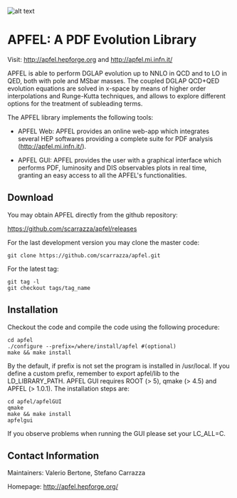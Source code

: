 ![alt text](https://github.com/scarrazza/apfel/raw/master/resources/logoapfel.png "Logo APFEL")

# APFEL: A PDF Evolution Library

Visit: http://apfel.hepforge.org and http://apfel.mi.infn.it/
 
APFEL is able to perform DGLAP evolution up to NNLO in QCD and to LO
in QED, both with pole and MSbar masses. The coupled DGLAP QCD+QED
evolution equations are solved in x-space by means of higher order
interpolations and Runge-Kutta techniques, and allows to explore
different options for the treatment of subleading terms.

The APFEL library implements the following tools:

- APFEL Web: APFEL provides an online web-app which integrates several
HEP softwares providing a complete suite for PDF analysis
(http://apfel.mi.infn.it/).

- APFEL GUI: APFEL provides the user with a graphical interface which
performs PDF, luminosity and DIS observables plots in real time,
granting an easy access to all the APFEL's functionalities.

## Download

You may obtain APFEL directly from the github repository:

https://github.com/scarrazza/apfel/releases

For the last development version you may clone the master code:

```Shell
git clone https://github.com/scarrazza/apfel.git
```

For the latest tag:

```Shell
git tag -l
git checkout tags/tag_name
```

## Installation 

Checkout the code and compile the code using the
following procedure:

```Shell
cd apfel
./configure --prefix=/where/install/apfel #(optional)
make && make install
```

By the default, if prefix is not set the program is installed in
/usr/local. If you define a custom prefix, remember to export
apfel/lib to the LD_LIBRARY_PATH. APFEL GUI requires ROOT (> 5), qmake
(> 4.5) and APFEL (> 1.0.1). The installation steps are:

```Shell
cd apfel/apfelGUI
qmake
make && make install
apfelgui
```
If you observe problems when running the GUI please set your LC_ALL=C.

## Contact Information

Maintainers: Valerio Bertone, Stefano Carrazza

Homepage: http://apfel.hepforge.org/
